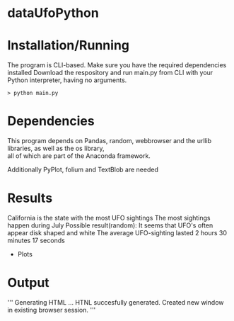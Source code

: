 # dataUfoPython

# Installation/Running
The program is CLI-based.
Make sure you have the required dependencies installed
Download the respository and run main.py from CLI with your Python interpreter, having no arguments.

```
> python main.py
```

# Dependencies
This program depends on Pandas, random, webbrowser and the urllib libraries, as well as the os library,  
all of which are part of the Anaconda framework.

Additionally PyPlot, folium and TextBlob are needed 

# Results

California is the state with the most UFO sightings
The most sightings happen during July
Possible result(random): It seems that UFO's often appear disk shaped and white
The average UFO-sighting lasted 2 hours 30 minutes 17 seconds

+ Plots

# Output

'''
Generating HTML ...
HTNL succesfully generated.
Created new window in existing browser session.
'''

